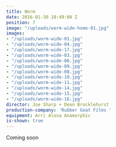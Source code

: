 ```yaml
---
title: Worm
date: 2016-01-30 10:49:00 Z
position: 7
image: "/uploads/worm-wide-home-01.jpg"
images:
- "/uploads/worm-wide-01.jpg"
- "/uploads/worm-wide-04.jpg"
- "/uploads/worm-wide-17.jpg"
- "/uploads/worm-wide-03.jpg"
- "/uploads/worm-wide-06.jpg"
- "/uploads/worm-wide-09.jpg"
- "/uploads/worm-wide-08.jpg"
- "/uploads/worm-wide-10.jpg"
- "/uploads/worm-wide-11.jpg"
- "/uploads/worm-wide-14.jpg"
- "/uploads/worm-wide-15.jpg"
- "/uploads/worm-wide-16.jpg"
director: Joe Sharp + Dean Brocklehurst
production-company: 'Rubber Goat Films '
equipment: Arri Alexa Anamorphic
is-shown: true
---
```


Coming soon